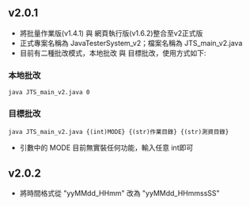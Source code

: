 ## v2.0.1
- 將批量作業版(v1.4.1) 與 網頁執行版(v1.6.2)整合至v2正式版
- 正式專案名稱為 JavaTesterSystem_v2；檔案名稱為 JTS_main_v2.java
- 目前有二種批改模式，本地批改 與 目標批改，使用方式如下:
### 本地批改  
```
java JTS_main_v2.java 0
```
### 目標批改  
```
java JTS_main_v2.java {(int)MODE} {(str)作業目錄} {(str)測資目錄}
```
- 引數中的 MODE 目前無實裝任何功能，輸入任意 int即可

## v2.0.2
- 將時間格式從 "yyMMdd_HHmm" 改為 "yyMMdd_HHmmssSS"
